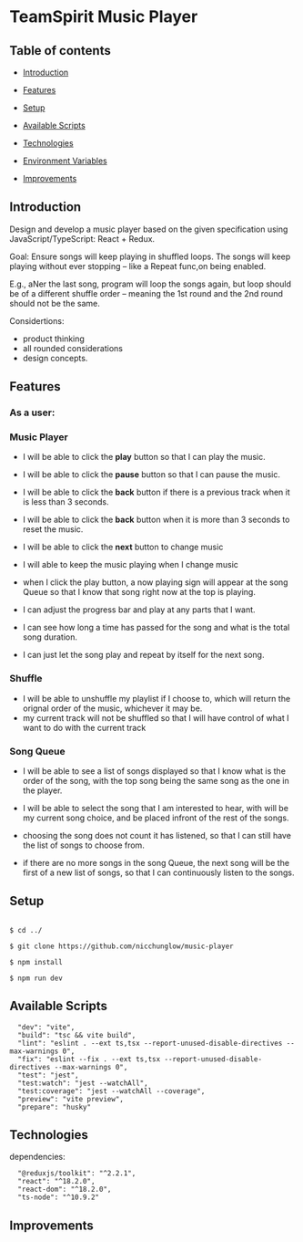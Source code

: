 # TeamSpirit Music Player

## Table of contents

- [Introduction](#Introduction)

- [Features](#Features)

- [Setup](#Setup)

- [Available Scripts](#Available-Scripts)

- [Technologies](#Technologies)

- [Environment Variables](#Environment-Variables)

- [Improvements](#Improvements)

## Introduction

Design and develop a music player based on the given specification
using JavaScript/TypeScript: React + Redux.

Goal:
Ensure songs will keep playing in shuffled loops. The songs will keep playing without
ever stopping – like a Repeat func,on being enabled.

E.g., aNer the last song, program will loop the songs again, but loop should be of a
different shuffle order – meaning the 1st round and the 2nd round should not be the
same.

Considertions:

- product thinking
- all rounded considerations
- design concepts.

## Features

### As a user:

### Music Player

- I will be able to click the **play** button so that I can play the music.

- I will be able to click the **pause** button so that I can pause the music.

- I will be able to click the **back** button if there is a previous track when it is less than 3 seconds.

- I will be able to click the **back** button when it is more than 3 seconds to reset the music.

- I will be able to click the **next** button to change music

- I will able to keep the music playing when I change music

- when I click the play button, a now playing sign will appear at the song Queue so that I know that song right now at the top is playing.

- I can adjust the progress bar and play at any parts that I want.

- I can see how long a time has passed for the song and what is the total song duration.

- I can just let the song play and repeat by itself for the next song.

### Shuffle

- I will be able to unshuffle my playlist if I choose to, which will return the orignal order of the music, whichever it may be.
- my current track will not be shuffled so that I will have control of what I want to do with the current track

### Song Queue

- I will be able to see a list of songs displayed so that I know what is the order of the song, with the top song being the same song as the one in the player.

- I will be able to select the song that I am interested to hear, with will be my current song choice, and be placed infront of the rest of the songs.

- choosing the song does not count it has listened, so that I can still have the list of songs to choose from.

- if there are no more songs in the song Queue, the next song will be the first of a new list of songs, so that I can continuously listen to the songs.

## Setup

```

$ cd ../

$ git clone https://github.com/nicchunglow/music-player

$ npm install

$ npm run dev
```

## Available Scripts

```
  "dev": "vite",
  "build": "tsc && vite build",
  "lint": "eslint . --ext ts,tsx --report-unused-disable-directives --max-warnings 0",
  "fix": "eslint --fix . --ext ts,tsx --report-unused-disable-directives --max-warnings 0",
  "test": "jest",
  "test:watch": "jest --watchAll",
  "test:coverage": "jest --watchAll --coverage",
  "preview": "vite preview",
  "prepare": "husky"
```

## Technologies

dependencies:

```
  "@reduxjs/toolkit": "^2.2.1",
  "react": "^18.2.0",
  "react-dom": "^18.2.0",
  "ts-node": "^10.9.2"
```

## Improvements
